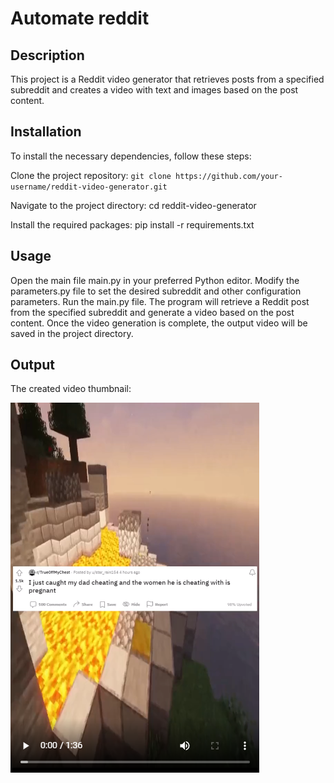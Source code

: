 # Automate reddit
## Description
This project is a Reddit video generator that retrieves posts from a specified subreddit and creates a video with text and images based on the post content.

## Installation
To install the necessary dependencies, follow these steps:

Clone the project repository: ```git clone https://github.com/your-username/reddit-video-generator.git```

Navigate to the project directory: cd reddit-video-generator

Install the required packages: pip install -r requirements.txt
## Usage
Open the main file main.py in your preferred Python editor.
Modify the parameters.py file to set the desired subreddit and other configuration parameters.
Run the main.py file.
The program will retrieve a Reddit post from the specified subreddit and generate a video based on the post content.
Once the video generation is complete, the output video will be saved in the project directory.


## Output
The created video thumbnail:

![Image of the video](https://github.com/VidUrh/AutomateReddit/blob/main/html/Preview.png)
